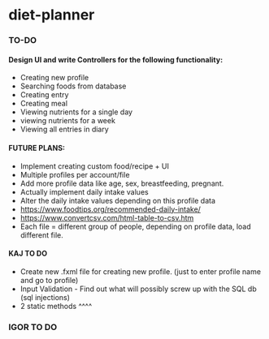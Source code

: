 # diet-planner
### TO-DO
#### Design UI and write Controllers for the following functionality:
- Creating new profile
- Searching foods from database
- Creating entry
- Creating meal
- Viewing nutrients for a single day
- viewing nutrients for a week
- Viewing all entries in diary

#### FUTURE PLANS:
- Implement creating custom food/recipe + UI
- Multiple profiles per account/file
- Add more profile data like age, sex, breastfeeding, pregnant.
- Actually implement daily intake values
- Alter the daily intake values depending on this profile data
- https://www.foodtips.org/recommended-daily-intake/
- https://www.convertcsv.com/html-table-to-csv.htm
- Each file = different group of people, depending on profile data, load different file.

#### KAJ TO DO
- Create new .fxml file for creating new profile. (just to enter profile name and go to profile)
- Input Validation - Find out what will possibly screw up with the SQL db (sql injections)
- 2 static methods ^^^^

### IGOR TO DO


